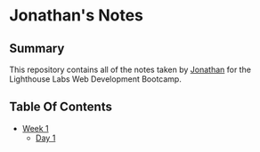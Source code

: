 # Jonathan's Notes

## Summary

This repository contains all of the notes taken by [Jonathan](https://github.com/jonny-ms) for the Lighthouse Labs Web Development Bootcamp.

## Table Of Contents
* [Week 1](/Week_1)
  * [Day 1](/Week_1/Day_1)

